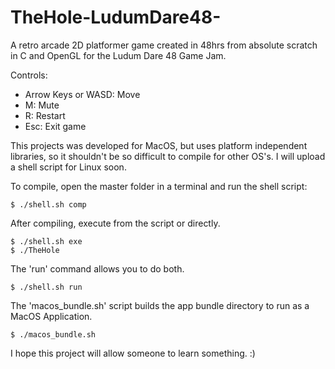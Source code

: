 # TheHole-LudumDare48-
A retro arcade 2D platformer game created in 48hrs from absolute scratch in C and OpenGL for the Ludum Dare 48 Game Jam.

Controls:
  - Arrow Keys or WASD: Move
  - M: Mute
  - R: Restart
  - Esc: Exit game

This projects was developed for MacOS, but uses platform independent libraries, so it shouldn't be so difficult to compile for other OS's. I will upload a shell script for Linux soon.

To compile, open the master folder in a terminal and run the shell script:
```shell
$ ./shell.sh comp
```

After compiling, execute from the script or directly.
```shell
$ ./shell.sh exe
$ ./TheHole 
```

The 'run' command allows you to do both.
```shell
$ ./shell.sh run
```

The 'macos_bundle.sh' script builds the app bundle directory to run as a MacOS Application.
```shell
$ ./macos_bundle.sh
```

I hope this project will allow someone to learn something.
:)
